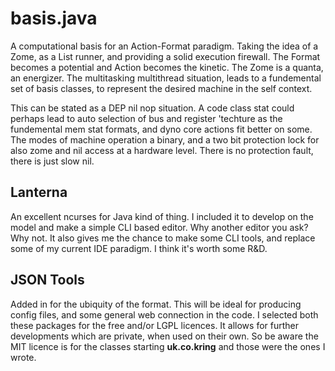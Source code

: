 # basis.java
A computational basis for an Action-Format paradigm. Taking the idea of a Zome, as a List runner, and providing a solid execution firewall. The Format becomes a potential and Action becomes the kinetic. The Zome is a quanta, an energizer. The multitasking multithread situation, leads to a fundemental set of basis classes, to represent the desired machine in the self context.

This can be stated as a DEP nil nop situation. A code class stat could perhaps lead to auto selection of bus and register 'techture as the fundemental mem stat formats, and dyno core actions fit better on some. The modes of machine operation a binary, and a two bit protection lock for also zome and nil access at a hardware level. There is no protection fault, there is just slow nil.

## Lanterna
An excellent ncurses for Java kind of thing. I included it to develop on the model and make a simple CLI based editor. Why another editor you ask? Why not. It also gives me the chance to make some CLI tools, and replace some of my current IDE paradigm. I think it's worth some R&D.

## JSON Tools
Added in for the ubiquity of the format. This will be ideal for producing config files, and some general web connection in the code. I selected both these packages for the free and/or LGPL licences. It allows for further developments which are private, when used on their own. So be aware the MIT licence is for the classes starting **uk.co.kring** and those were the ones I wrote.
